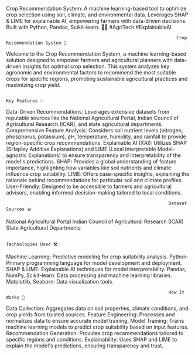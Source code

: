 Crop Recommendation System: A machine learning-based tool to optimize crop selection using soil, climate, and environmental data. Leverages SHAP & LIME for explainable AI, empowering farmers with data-driven decisions. Built with Python, Pandas, Scikit-learn. 🌱🚀 #AgriTech #ExplainableAI

                                                                     Crop Recommendation System 🌱
Welcome to the Crop Recommendation System, a machine learning-based solution designed to empower farmers and agricultural planners with data-driven insights for optimal crop selection. This system analyzes key agronomic and environmental factors to recommend the most suitable crops for specific regions, promoting sustainable agricultural practices and maximizing crop yield.

                                                                          Key Features ✨
Data-Driven Recommendations: Leverages extensive datasets from reputable sources like the National Agricultural Portal, Indian Council of Agricultural Research (ICAR), and state agricultural departments.
Comprehensive Feature Analysis: Considers soil nutrient levels (nitrogen, phosphorus, potassium), pH, temperature, humidity, and rainfall to provide region-specific crop recommendations.
Explainable AI (XAI): Utilizes SHAP (SHapley Additive Explanations) and LIME (Local Interpretable Model-agnostic Explanations) to ensure transparency and interpretability of the model's predictions.
SHAP: Provides a global understanding of feature importance, highlighting how variables like soil nutrients and climate influence crop suitability.
LIME: Offers case-specific insights, explaining the rationale behind recommendations for particular soil and climate profiles.
User-Friendly: Designed to be accessible to farmers and agricultural advisors, enabling informed decision-making tailored to local conditions.

                                                                  Dataset Sources 📊
National Agricultural Portal
Indian Council of Agricultural Research (ICAR)
State Agricultural Departments

                                                                Technologies Used 🛠️
Machine Learning: Predictive modeling for crop suitability analysis.
Python: Primary programming language for model development and deployment.
SHAP & LIME: Explainable AI techniques for model interpretability.
Pandas, NumPy, Scikit-learn: Data processing and machine learning libraries.
Matplotlib, Seaborn: Data visualization tools.

                                                                  How It Works 🚀
Data Collection: Aggregates data on soil properties, climate conditions, and crop yields from trusted sources.
Feature Engineering: Processes and normalizes data to ensure accurate model training.
Model Training: Trains machine learning models to predict crop suitability based on input features.
Recommendation Generation: Provides crop recommendations tailored to specific regions and conditions.
Explainability: Uses SHAP and LIME to explain the model's predictions, ensuring transparency and trust.
